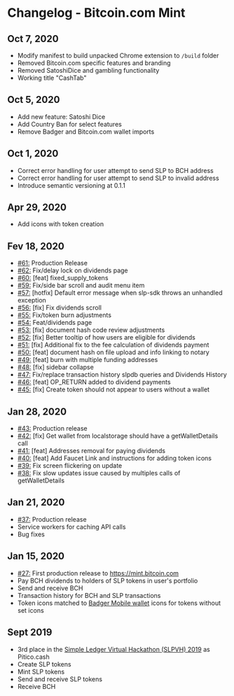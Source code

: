 # Changelog - Bitcoin.com Mint

## Oct 7, 2020

- Modify manifest to build unpacked Chrome extension to `/build` folder
- Removed Bitcoin.com specific features and branding
- Removed SatoshiDice and gambling functionality
- Working title "CashTab"

## Oct 5, 2020

- Add new feature: Satoshi Dice
- Add Country Ban for select features
- Remove Badger and Bitcoin.com wallet imports

## Oct 1, 2020

- Correct error handling for user attempt to send SLP to BCH address
- Correct error handling for user attempt to send SLP to invalid address
- Introduce semantic versioning at 0.1.1

## Apr 29, 2020

- Add icons with token creation

## Fev 18, 2020

- [#61:](https://github.com/Bitcoin-com/mint/pull/61) Production Release
- [#62:](https://github.com/Bitcoin-com/mint/pull/62) Fix/delay lock on dividends page
- [#60:](https://github.com/Bitcoin-com/mint/pull/60) [feat] fixed_supply_tokens
- [#59:](https://github.com/Bitcoin-com/mint/pull/59) Fix/side bar scroll and audit menu item
- [#57:](https://github.com/Bitcoin-com/mint/pull/57) [hotfix] Default error message when slp-sdk throws an unhandled exception
- [#56:](https://github.com/Bitcoin-com/mint/pull/56) [fix] Fix dividends scroll
- [#55:](https://github.com/Bitcoin-com/mint/pull/55) Fix/token burn adjustments
- [#54:](https://github.com/Bitcoin-com/mint/pull/54) Feat/dividends page
- [#53:](https://github.com/Bitcoin-com/mint/pull/53) [fix] document hash code review adjustments
- [#52:](https://github.com/Bitcoin-com/mint/pull/52) [fix] Better tooltip of how users are eligible for dividends
- [#51:](https://github.com/Bitcoin-com/mint/pull/51) [fix] Additional fix to the fee calculation of dividends payment
- [#50:](https://github.com/Bitcoin-com/mint/pull/50) [feat] document hash on file upload and info linking to notary
- [#49:](https://github.com/Bitcoin-com/mint/pull/49) [feat] burn with multiple funding addresses
- [#48:](https://github.com/Bitcoin-com/mint/pull/48) [fix] sidebar collapse
- [#47:](https://github.com/Bitcoin-com/mint/pull/47) Fix/replace transaction history slpdb queries and Dividends History
- [#46:](https://github.com/Bitcoin-com/mint/pull/46) [feat] OP_RETURN added to dividend payments
- [#45:](https://github.com/Bitcoin-com/mint/pull/45) [fix] Create token should not appear to users without a wallet

## Jan 28, 2020

- [#43:](https://github.com/Bitcoin-com/mint/pull/43) Production release
- [#42:](https://github.com/Bitcoin-com/mint/pull/42) [fix] Get wallet from localstorage should have a getWalletDetails call
- [#41:](https://github.com/Bitcoin-com/mint/pull/41) [feat] Addresses removal for paying dividends
- [#40:](https://github.com/Bitcoin-com/mint/pull/40) [feat] Add Faucet Link and instructions for adding token icons
- [#39:](https://github.com/Bitcoin-com/mint/pull/39) Fix screen flickering on update
- [#38:](https://github.com/Bitcoin-com/mint/pull/38) Fix slow updates issue caused by multiples calls of getWalletDetails

## Jan 21, 2020

- [#37:](https://github.com/Bitcoin-com/mint/pull/37) Production release
- Service workers for caching API calls
- Bug fixes

## Jan 15, 2020

- [#27:](https://github.com/Bitcoin-com/mint/pull/27) First production release to https://mint.bitcoin.com
- Pay BCH dividends to holders of SLP tokens in user's portfolio
- Send and receive BCH
- Transaction history for BCH and SLP transactions
- Token icons matched to [Badger Mobile wallet](https://github.com/bitcoin-com/badger-mobile) icons for tokens without set icons

## Sept 2019

- 3rd place in the [Simple Ledger Virtual Hackathon (SLPVH) 2019](https://simpleledger.info/slpvh/) as Pitico.cash
- Create SLP tokens
- Mint SLP tokens
- Send and receive SLP tokens
- Receive BCH
